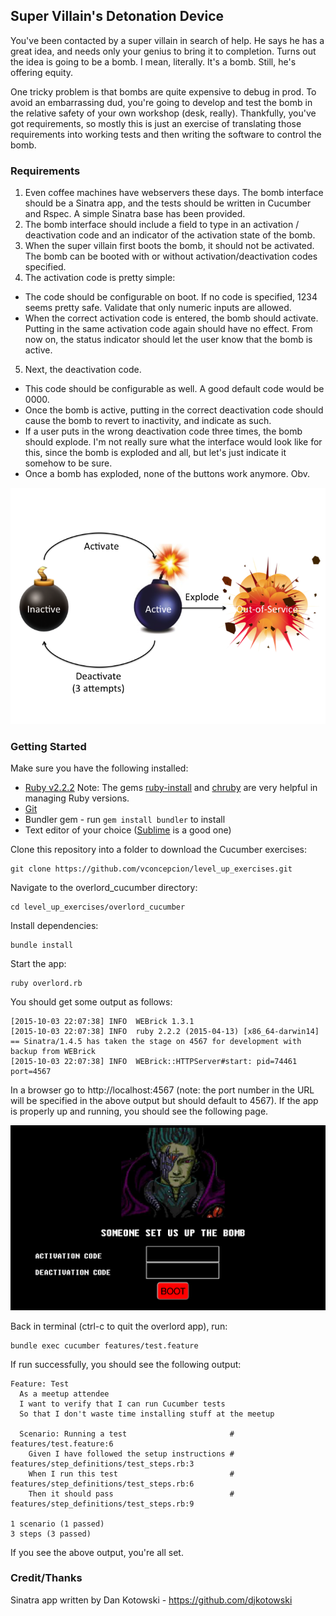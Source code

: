 ## Super Villain's Detonation Device

You've been contacted by a super villain in search of help. He says he has a great idea, and needs only your genius to bring it to completion. Turns out the idea is going to be a bomb. I mean, literally. It's a bomb. Still, he's offering equity.

One tricky problem is that bombs are quite expensive to debug in prod. To avoid an embarrassing dud, you're going to develop and test the bomb in the relative safety of your own workshop (desk, really). Thankfully, you've got requirements, so mostly this is just an exercise of translating those requirements into working tests and then writing the software to control the bomb. 

### Requirements

1. Even coffee machines have webservers these days. The bomb interface should be a Sinatra app, and the tests should be written in Cucumber and Rspec. A simple Sinatra base has been provided.
2. The bomb interface should include a field to type in an activation / deactivation code and an indicator of the activation state of the bomb.
3. When the super villain first boots the bomb, it should not be activated. The bomb can be booted with or without activation/deactivation codes specified.
4. The activation code is pretty simple:
  * The code should be configurable on boot. If no code is specified, 1234 seems pretty safe. Validate that only numeric inputs are allowed.
  * When the correct activation code is entered, the bomb should activate. Putting in the same activation code again should have no effect. From now on, the status indicator should let the user know that the bomb is active.
5. Next, the deactivation code.
  * This code should be configurable as well. A good default code would be 0000.
  * Once the bomb is active, putting in the correct deactivation code should cause the bomb to revert to inactivity, and indicate as such.
  * If a user puts in the wrong deactivation code three times, the bomb should explode. I'm not really sure what the interface would look like for this, since the bomb is exploded and all, but let's just indicate it somehow to be sure.
  * Once a bomb has exploded, none of the buttons work anymore. Obv.

![Bomb Lifecycle](/overlord_cucumber/img/overlord_bomb.png)

### Getting Started
Make sure you have the following installed:
* [Ruby v2.2.2](https://www.ruby-lang.org/en/documentation/installation/) Note: The gems [ruby-install](https://github.com/postmodern/ruby-install) and [chruby](https://github.com/postmodern/chruby) are very helpful in managing Ruby versions. 
* [Git](https://git-scm.com/book/en/v2/Getting-Started-Installing-Git)
* Bundler gem - run `gem install bundler` to install
* Text editor of your choice ([Sublime](http://www.sublimetext.com/2) is a good one)

Clone this repository into a folder to download the Cucumber exercises:
```
git clone https://github.com/vconcepcion/level_up_exercises.git
```

Navigate to the overlord_cucumber directory:
```
cd level_up_exercises/overlord_cucumber
```

Install dependencies:
```
bundle install
```

Start the app:
```
ruby overlord.rb
```

You should get some output as follows:
```
[2015-10-03 22:07:38] INFO  WEBrick 1.3.1
[2015-10-03 22:07:38] INFO  ruby 2.2.2 (2015-04-13) [x86_64-darwin14]
== Sinatra/1.4.5 has taken the stage on 4567 for development with backup from WEBrick
[2015-10-03 22:07:38] INFO  WEBrick::HTTPServer#start: pid=74461 port=4567
```

In a browser go to http://localhost:4567 (note: the port number in the URL will be specified in the above output but should default to 4567). If the app is properly up and running, you should see the following page.

![Bomb Config Screen](/overlord_cucumber/img/bomb_config_screen.png)

Back in terminal (ctrl-c to quit the overlord app), run:
```
bundle exec cucumber features/test.feature
```

If run successfully, you should see the following output:
```
Feature: Test
  As a meetup attendee
  I want to verify that I can run Cucumber tests
  So that I don't waste time installing stuff at the meetup

  Scenario: Running a test                       # features/test.feature:6
    Given I have followed the setup instructions # features/step_definitions/test_steps.rb:3
    When I run this test                         # features/step_definitions/test_steps.rb:6
    Then it should pass                          # features/step_definitions/test_steps.rb:9

1 scenario (1 passed)
3 steps (3 passed)
```

If you see the above output, you're all set.

### Credit/Thanks
Sinatra app written by Dan Kotowski - https://github.com/djkotowski

